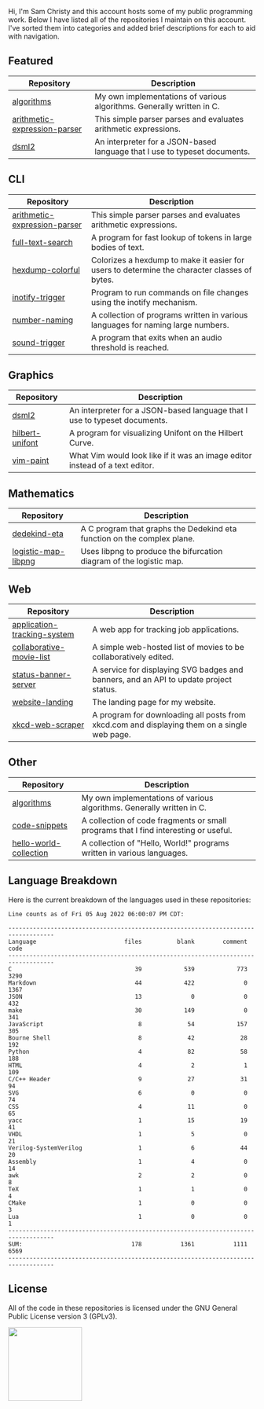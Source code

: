Hi, I'm Sam Christy and this account hosts some of my public programming work.
Below I have listed all of the repositories I maintain on this account. I've
sorted them into categories and added brief descriptions for each to aid with
navigation.

## Featured
|Repository                                                                                    |Description                                                                                 |
|----------------------------------------------------------------------------------------------|--------------------------------------------------------------------------------------------|
|[algorithms](https://github.com/samchristywork/algorithms)                                    |My own implementations of various algorithms. Generally written in C.                       |
|[arithmetic-expression-parser](https://github.com/samchristywork/arithmetic-expression-parser)|This simple parser parses and evaluates arithmetic expressions.                             |
|[dsml2](https://github.com/samchristywork/dsml2)                                              |An interpreter for a JSON-based language that I use to typeset documents.                   |

## CLI
|Repository                                                                                    |Description                                                                                 |
|----------------------------------------------------------------------------------------------|--------------------------------------------------------------------------------------------|
|[arithmetic-expression-parser](https://github.com/samchristywork/arithmetic-expression-parser)|This simple parser parses and evaluates arithmetic expressions.                             |
|[full-text-search](https://github.com/samchristywork/full-text-search)                        |A program for fast lookup of tokens in large bodies of text.                                |
|[hexdump-colorful](https://github.com/samchristywork/hexdump-colorful)                        |Colorizes a hexdump to make it easier for users to determine the character classes of bytes.|
|[inotify-trigger](https://github.com/samchristywork/inotify-trigger)                          |Program to run commands on file changes using the inotify mechanism.                        |
|[number-naming](https://github.com/samchristywork/number-naming)                              |A collection of programs written in various languages for naming large numbers.             |
|[sound-trigger](https://github.com/samchristywork/sound-trigger)                              |A program that exits when an audio threshold is reached.                                    |

## Graphics
|Repository                                                                                    |Description                                                                                 |
|----------------------------------------------------------------------------------------------|--------------------------------------------------------------------------------------------|
|[dsml2](https://github.com/samchristywork/dsml2)                                              |An interpreter for a JSON-based language that I use to typeset documents.                   |
|[hilbert-unifont](https://github.com/samchristywork/hilbert-unifont)                          |A program for visualizing Unifont on the Hilbert Curve.                                     |
|[vim-paint](https://github.com/samchristywork/vim-paint)                                      |What Vim would look like if it was an image editor instead of a text editor.                |

## Mathematics
|Repository                                                                                    |Description                                                                                 |
|----------------------------------------------------------------------------------------------|--------------------------------------------------------------------------------------------|
|[dedekind-eta](https://github.com/samchristywork/dedekind-eta)                                |A C program that graphs the Dedekind eta function on the complex plane.                     |
|[logistic-map-libpng](https://github.com/samchristywork/logistic-map-libpng)                  |Uses libpng to produce the bifurcation diagram of the logistic map.                         |

## Web
|Repository                                                                                    |Description                                                                                 |
|----------------------------------------------------------------------------------------------|--------------------------------------------------------------------------------------------|
|[application-tracking-system](https://github.com/samchristywork/application-tracking-system)  |A web app for tracking job applications.                                                    |
|[collaborative-movie-list](https://github.com/samchristywork/collaborative-movie-list)        |A simple web-hosted list of movies to be collaboratively edited.                            |
|[status-banner-server](https://github.com/samchristywork/status-banner-server)                |A service for displaying SVG badges and banners, and an API to update project status.       |
|[website-landing](https://github.com/samchristywork/website-landing)                          |The landing page for my website.                                                            |
|[xkcd-web-scraper](https://github.com/samchristywork/xkcd-web-scraper)                        |A program for downloading all posts from xkcd.com and displaying them on a single web page. |

## Other
|Repository                                                                                    |Description                                                                                 |
|----------------------------------------------------------------------------------------------|--------------------------------------------------------------------------------------------|
|[algorithms](https://github.com/samchristywork/algorithms)                                    |My own implementations of various algorithms. Generally written in C.                       |
|[code-snippets](https://github.com/samchristywork/code-snippets)                              |A collection of code fragments or small programs that I find interesting or useful.         |
|[hello-world-collection](https://github.com/samchristywork/hello-world-collection)            |A collection of "Hello, World!" programs written in various languages.                      |

## Language Breakdown

<p>
Here is the current breakdown of the languages used in these repositories:
</p>

```
Line counts as of Fri 05 Aug 2022 06:00:07 PM CDT:

-----------------------------------------------------------------------------------
Language                         files          blank        comment           code
-----------------------------------------------------------------------------------
C                                   39            539            773           3290
Markdown                            44            422              0           1367
JSON                                13              0              0            432
make                                30            149              0            341
JavaScript                           8             54            157            305
Bourne Shell                         8             42             28            192
Python                               4             82             58            188
HTML                                 4              2              1            109
C/C++ Header                         9             27             31             94
SVG                                  6              0              0             74
CSS                                  4             11              0             65
yacc                                 1             15             19             41
VHDL                                 1              5              0             21
Verilog-SystemVerilog                1              6             44             20
Assembly                             1              4              0             14
awk                                  2              2              0              8
TeX                                  1              1              0              4
CMake                                1              0              0              3
Lua                                  1              0              0              1
-----------------------------------------------------------------------------------
SUM:                               178           1361           1111           6569
-----------------------------------------------------------------------------------
```

## License

All of the code in these repositories is licensed under the GNU General Public
License version 3 (GPLv3).

[<img src="https://s-christy.com/status-banner-service/GPLv3_Logo.svg" width="150" />](https://www.gnu.org/licenses/gpl-3.0.en.html)
